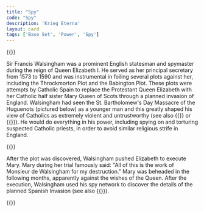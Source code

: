 ```yaml
---
title: "Spy"
code: "Spy"
description: 'Krieg Eterna'
layout: card
tags: ['Base Set', 'Power', 'Spy']
---
```

{{<card-detail-page code="Spy" artwork="Sir Francis Walsingham by John De Critz the Elder (1585)" stratDesc="spy" attr="Benjamin Franklin">}}
<p>
Sir Francis Walsingham was a prominent English statesman and spymaster during the reign of Queen Elizabeth I. He served as her principal secretary from 1573 to 1590 and was instrumental in foiling several plots against her, including the Throckmorton Plot and the Babington Plot. These plots were attempts by Catholic Spain to replace the Protestant Queen Elizabeth with her Catholic half sister Mary Queen of Scots through a planned invasion of England. Walsingham had seen the St. Bartholomew's Day Massacre of the Huguenots (pictured below) as a younger man and this greatly shaped his view of Catholics as extremely violent and untrustworthy (see also {{<cardlink name="Sun King" code="sun-king">}} or {{<cardlink name="Traitor King" code="traitor-king">}}). He would do everything in his power, including spying on and torturing suspected Catholic priests, in order to avoid similar religious strife in England.
</p> 
{{<card-detail-image file="massacre.jpg" caption="One morning in front of the gate of the Louvre by Édouard Debat-Ponsan (1880)">}}
<p>
After the plot was discovered, Walsingham pushed Elizabeth to execute Mary. Mary during her trial famously said: "All of this is the work of Monsieur de Walsingham for my destruction." Mary was beheaded in the following months, apparently against the wishes of the Queen. After the execution, Walsingham used his spy network to discover the details of the planned Spanish Invasion (see also  {{<cardlink name="Armada" code="armada2">}}).
</p> 
{{</card-detail-page>}}
